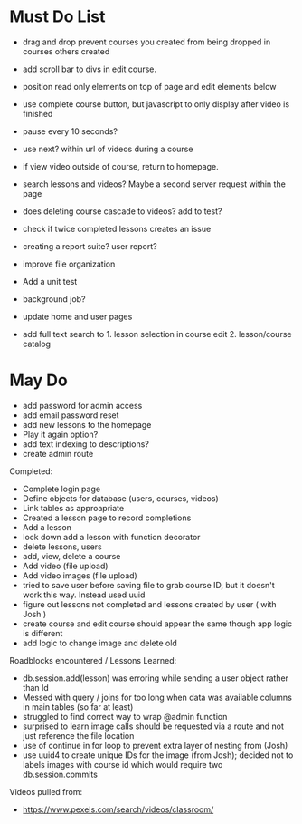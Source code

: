 # Must Do List


* drag and drop prevent courses you created from being dropped in courses others created

* add scroll bar to divs in edit course.  
* position read only elements on top of page and edit elements below
 
* use complete course button, but javascript to only display after video is finished
* pause every 10 seconds?
* use next? within url of videos during a course
* if view video outside of course, return to homepage.  
* search lessons and videos?  Maybe a second server request within the page

* does deleting course cascade to videos?  add to test?
* check if twice completed lessons creates an issue
* creating a report suite?  user report?

* improve file organization
* Add a unit test
* background job?
* update home and user pages 
* add full text search to 1. lesson selection in course edit 2. lesson/course catalog

# May Do
* add password for admin access
* add email password reset
* add new lessons to the homepage
* Play it again option?
* add text indexing to descriptions?
* create admin route


Completed: 
* Complete login page
* Define objects for database (users, courses, videos)
* Link tables as approapriate
* Created a lesson page to record completions
* Add a lesson
* lock down add a lesson with function decorator
* delete lessons, users
* add, view, delete a course 
* Add video (file upload)
* Add video images (file upload)
* tried to save user before saving file to grab course ID, but it doesn't work this way.  Instead used uuid
* figure out lessons not completed and lessons created by user ( with Josh )
* create course and edit course should appear the same though app logic is different
* add logic to change image and delete old



Roadblocks encountered / Lessons Learned: 
* db.session.add(lesson) was erroring while sending a user object rather than Id
* Messed with query / joins for too long when data was available columns in main tables (so far at least)
* struggled to find correct way to wrap @admin function
* surprised to learn image calls should be requested via a route and not just reference the file location
* use of continue in for loop to prevent extra layer of nesting from (Josh)
* use uuid4 to create unique IDs for the image (from Josh); decided not to labels images with course id which would require two db.session.commits



Videos pulled from: 
* https://www.pexels.com/search/videos/classroom/


